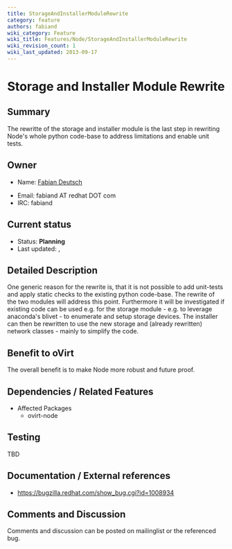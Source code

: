 ```yaml
---
title: StorageAndInstallerModuleRewrite
category: feature
authors: fabiand
wiki_category: Feature
wiki_title: Features/Node/StorageAndInstallerModuleRewrite
wiki_revision_count: 1
wiki_last_updated: 2013-09-17
---
```


# Storage and Installer Module Rewrite

## Summary

The rewritte of the storage and installer module is the last step in rewriting Node's whole python code-base to address limitations and enable unit tests.

## Owner

*   Name: [ Fabian Deutsch](User:fabiand)

<!-- -->

*   Email: fabiand AT redhat DOT com
*   IRC: fabiand

## Current status

*   Status: **Planning**
*   Last updated: ,

## Detailed Description

One generic reason for the rewrite is, that it is not possible to add unit-tests and apply static checks to the existing python code-base. The rewrite of the two modules will address this point. Furthermore it will be investigated if existing code can be used e.g. for the storage module - e.g. to leverage anaconda's blivet - to enumerate and setup storage devices. The installer can then be rewritten to use the new storage and (already rewritten) network classes - mainly to simplify the code.

## Benefit to oVirt

The overall benefit is to make Node more robust and future proof.

## Dependencies / Related Features

*   Affected Packages
    -   ovirt-node

## Testing

TBD

## Documentation / External references

*   <https://bugzilla.redhat.com/show_bug.cgi?id=1008934>

## Comments and Discussion

Comments and discussion can be posted on mailinglist or the referenced bug.

